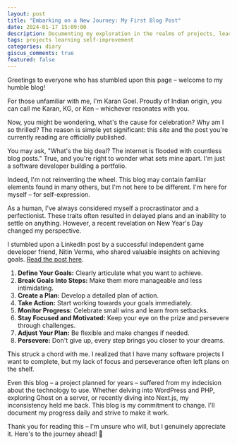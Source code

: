 ```yaml
---
layout: post
title: "Embarking on a New Journey: My First Blog Post"
date: 2024-01-17 15:09:00
description: Documenting my exploration in the realms of projects, learning, and self-discovery.
tags: projects learning self-improvement
categories: diary
giscus_comments: true
featured: false
---
```


Greetings to everyone who has stumbled upon this page – welcome to my humble blog!

For those unfamiliar with me, I'm Karan Goel. Proudly of Indian origin, you can call me Karan, KG, or Ken – whichever resonates with you.

Now, you might be wondering, what's the cause for celebration? Why am I so thrilled? The reason is simple yet significant: this site and the post you're currently reading are officially published.

You may ask, "What's the big deal? The internet is flooded with countless blog posts." True, and you're right to wonder what sets mine apart. I'm just a software developer building a portfolio.

Indeed, I'm not reinventing the wheel. This blog may contain familiar elements found in many others, but I'm not here to be different. I'm here for myself – for self-expression.

As a human, I've always considered myself a procrastinator and a perfectionist. These traits often resulted in delayed plans and an inability to settle on anything. However, a recent revelation on New Year's Day changed my perspective.

I stumbled upon a LinkedIn post by a successful independent game developer friend, Nitin Verma, who shared valuable insights on achieving goals. [Read the post here](https://www.linkedin.com/posts/nitin-verma-a70356166_things-i-learned-about-achieving-goals-after-activity-7040347210957348865-T_ho/?utm_source=share&utm_medium=member_desktop).

1. **Define Your Goals:** Clearly articulate what you want to achieve.
2. **Break Goals Into Steps:** Make them more manageable and less intimidating.
3. **Create a Plan:** Develop a detailed plan of action.
4. **Take Action:** Start working towards your goals immediately.
5. **Monitor Progress:** Celebrate small wins and learn from setbacks.
6. **Stay Focused and Motivated:** Keep your eye on the prize and persevere through challenges.
7. **Adjust Your Plan:** Be flexible and make changes if needed.
8. **Persevere:** Don't give up, every step brings you closer to your dreams.

This struck a chord with me. I realized that I have many software projects I want to complete, but my lack of focus and perseverance often left plans on the shelf.

Even this blog – a project planned for years – suffered from my indecision about the technology to use. Whether delving into WordPress and PHP, exploring Ghost on a server, or recently diving into Next.js, my inconsistency held me back. This blog is my commitment to change. I'll document my progress daily and strive to make it work.

Thank you for reading this – I'm unsure who will, but I genuinely appreciate it. Here's to the journey ahead! 🍺